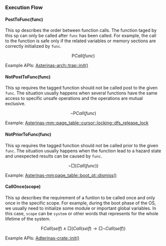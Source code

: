 ### Execution Flow

#### PostToFunc(func)

This sp describes the order between function calls. The function taged by this sp can only be called after `func` has been called. For example, the call to the function is safe only if the related variables or memory sections are correctly initialized by `func`.

$$
\textsf{P} Call(func)
$$

Example APIs: [Asterinas-arch::trap::init()](https://github.com/asterinas/asterinas/blob/v0.16.0/ostd/src/arch/x86/trap/syscall.rs#L45)


#### NotPostToFunc(func)

This sp requires the tagged function should not be called post to the given `func`. The situation usually happens when several functions have the same access to specific unsafe operations and the operations are mutual exclusive.

$$
\neg \textsf{P} Call(func)
$$

Example: [Asterinas-mm::page_table::cursor::locking::dfs_release_lock](https://github.com/asterinas/asterinas/blob/v0.16.0/ostd/src/mm/page_table/cursor/locking.rs#L208)

#### NotPriorToFunc(func)

This sp requires the tagged function should not be called prior to the given `func`. The situation usually happens when the function lead to a hazard state and unexpected results can be caused by `func`.

$$
\neg \Box(Call(func))
$$

Example: [Asterinas-mm:page_table::boot_pt::dismiss()](https://github.com/asterinas/asterinas/blob/v0.16.0/ostd/src/mm/page_table/boot_pt.rs#L73)

#### CallOnce(scope)

This sp describes the requirement of a funtion to be called once and only once in the specific scope. For example, during the boot phase of the OS, we usually need to initialize some module or important global variables. In this case, `scope` can be `system` or other words that represents for the whole lifetime of the system.

$$
\textsf{F} Call(self) \wedge \Box(Call(self)\to\Box\neg Call(self))
$$

Example APIs: [Adterinas-crate::init()](https://github.com/asterinas/asterinas/blob/v0.16.0/ostd/src/lib.rs#L82)
